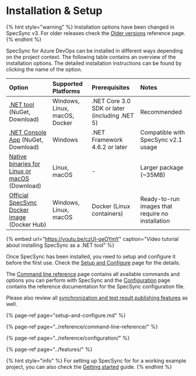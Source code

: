 # Installation & Setup

{% hint style="warning" %}
Installation options have been changed in SpecSync v3. For older releases check the [Older versions](../reference/older-versions.md) reference page.
{% endhint %}

SpecSync for Azure DevOps can be installed in different ways depending on the project context. The following table contains an overview of the installation options. The detailed installation instructions can be found by clicking the name of the option.

| Option | Supported Platforms | Prerequisites | Notes |
| :--- | :--- | :--- | :--- |
| [.NET tool](dotnet-core-tool.md) \(NuGet, Download\) | Windows, Linux, macOS, Docker | .NET Core 3.0 SDK or later \(including .NET 5\) | Recommended |
| [.NET Console App](dotnet-console.md) \(NuGet, Download\) | Windows | .NET Framework 4.6.2 or later | Compatible with SpecSync v2.1 usage |
| [Native binaries for Linux or macOS](native-binaries.md) \(Download\) | Linux, macOS | - | Larger package \(~35MB\) |
| [Official SpecSync Docker image](docker-image.md) \(Docker Hub\) | Windows, Linux, macOS | Docker \(Linux containers\) | Ready-to-run images that require no installation |

{% embed url="https://youtu.be/czUI-geOYmY" caption="Video tutorial about installing SpecSync as a .NET tool" %}

Once SpecSync has been installed, you need to setup and configure it before the first use. Check the [Setup and Configure](setup-and-configure.md) page for the details. 

The [Command line reference](../reference/command-line-reference/) page contains all available commands and options you can perform with SpecSync and the [Configuration](../reference/configuration/) page contains the reference documentation for the SpecSync configuration file.

Please also review all [synchronization and test result publishing features](../features/) as well.

{% page-ref page="setup-and-configure.md" %}

{% page-ref page="../reference/command-line-reference/" %}

{% page-ref page="../reference/configuration/" %}

{% page-ref page="../features/" %}

{% hint style="info" %}
For setting up SpecSync for for a working example project, you can also check the [Getting started](../getting-started/) guide.
{% endhint %}









